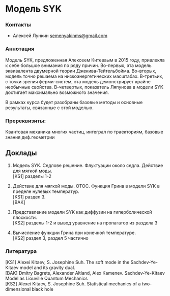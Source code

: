 # Модель SYK

### Контакты

* Алексей Лункин <semenyakinms@gmail.com>

### Аннотация

Модель SYK, предложенная Алексеем Китеваым в 2015 году, привлекла к себе большое внимания по ряду причин. Во-первых, эта модель эквивалента двумерной теории Джекива-Тейтельбойма. Во-вторых, модель точно решаема на низкоэнергетических масштабах. В-третьих, с точки зрения ферми-систем, эта модель демонстрирует крайне необычные свойства. В-четвертых, показатель Ляпунова в модели SYK достигает максимально возможного значения.  

В рамках курса будет разобраны базовые методы и основные результаты, связанные с этой моделью.  

### Пререквизиты:

Квантовая механика многих частиц, интеграл по траекториям, базовые знания диф.геометрии  

## Доклады

1.	Модель SYK.  Седлове решение. Флуктуации около седла. Действие для мягкой моды.  
[KS1] разделы 1-2  

2.	Действие для мягкой моды. OTOC. Функция Грина в модели SYK в пределе нулевых  температур.  
[KS1] раздел 3.  
[BAK]  

3. Представление модели SYK как диффузии на гиперболической плоскости.  
[KS2] разделы 1-2 и вывод уравнение на пропагатор из раздела 3  

4. Вычисление функции Грина при конечной температуре.  
[KS2] раздел 3, раздел 5 частично  

### Литература
[KS1] Alexei Kitaev, S. Josephine Suh. The soft mode in the Sachdev-Ye-Kitaev model and its gravity dual.  
[BAK] Dmitry Bagrets, Alexander Altland, Alex Kamenev.  Sachdev-Ye-Kitaev Model as Liouville Quantum Mechanics  
[KS2] Alexei Kitaev, S. Josephine Suh.  Statistical mechanics of a two-dimensional black hole  
